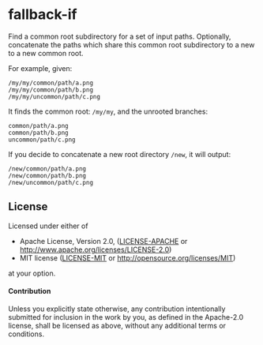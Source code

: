 # fallback-if

Find a common root subdirectory for a set of input paths.
Optionally, concatenate the paths which share this common root subdirectory to a new to a new common root.

For example, given:

```
/my/my/common/path/a.png
/my/my/common/path/b.png
/my/my/uncommon/path/c.png
```

It finds the common root: `/my/my`, and the unrooted branches:

```
common/path/a.png
common/path/b.png
uncommon/path/c.png
```

If you decide to concatenate a new root directory `/new`, it will output:

```
/new/common/path/a.png
/new/common/path/b.png
/new/uncommon/path/c.png
```

## License

Licensed under either of

* Apache License, Version 2.0, ([LICENSE-APACHE](LICENSE-APACHE) or http://www.apache.org/licenses/LICENSE-2.0)
* MIT license ([LICENSE-MIT](LICENSE-MIT) or http://opensource.org/licenses/MIT)

at your option.

#### Contribution

Unless you explicitly state otherwise, any contribution intentionally
submitted for inclusion in the work by you, as defined in the Apache-2.0
license, shall be licensed as above, without any additional terms or
conditions.
